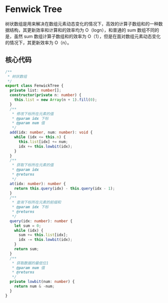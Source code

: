 # Fenwick Tree

树状数组是用来解决在数组元素动态变化的情况下，高效的计算子数组和的一种数据结构，其更新效率和计算和的效率均为 O（logn），和普通的 sum 数组不同的是，虽然 sum 数组计算子数组和的效率为 O（1），但是在面对数组元素动态变化的情况下，其更新效率为 O（n）。

## 核心代码

```ts
/**
 * 树状数组
 */
export class FenwickTree {
  private list: number[];
  constructor(private n: number) {
    this.list = new Array(n + 1).fill(0);
  }
  /**
   * 修改下标所在元素的值
   * @param idx 下标
   * @param num 值
   */
  add(idx: number, num: number): void {
    while (idx <= this.n) {
      this.list[idx] += num;
      idx += this.lowbit(idx);
    }
  }
  /**
   * 获取下标所在元素的值
   * @param idx
   * @returns
   */
  at(idx: number): number {
    return this.query(idx) - this.query(idx - 1);
  }
  /**
   * 查询下标所在元素的前缀和
   * @param idx 下标
   * @returns
   */
  query(idx: number): number {
    let sum = 0;
    while (idx) {
      sum += this.list[idx];
      idx -= this.lowbit(idx);
    }
    return sum;
  }
  /**
   * 获取数据的最低位1
   * @param num 值
   * @returns
   */
  private lowbit(num: number) {
    return num & -num;
  }
}
```
